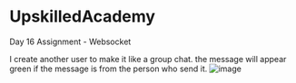 # UpskilledAcademy

Day 16 Assignment - Websocket



I create another user to make it like a group chat. the message will appear green if the message is from the person who send it. 
![image](https://user-images.githubusercontent.com/49251756/215117136-8b343c36-748b-4e44-a88b-4645edc4657f.png)
